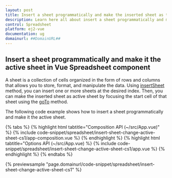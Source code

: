 ```yaml
---
layout: post
title: Insert a sheet programmatically and make the inserted sheet as the active sheet in the Vue Spreadsheet component | Syncfusion
description: Learn here all about insert a sheet programmatically and make the inserted sheet as the active sheet in Syncfusion Vue Spreadsheet component of Syncfusion Essential JS 2 and more.
control: Spreadsheet 
platform: ej2-vue
documentation: ug
domainurl: ##DomainURL##
---
```


## Insert a sheet programmatically and make it the active sheet in Vue Spreadsheet component

A sheet is a collection of cells organized in the form of rows and columns that allows you to store, format, and manipulate the data. Using [insertSheet](https://ej2.syncfusion.com/vue/documentation/api/spreadsheet/#insertsheet) method, you can insert one or more sheets at the desired index. Then, you can make the inserted sheet as active sheet by focusing the start cell of that sheet using the [goTo](https://ej2.syncfusion.com/vue/documentation/api/spreadsheet/#goto) method.

The following code example shows how to insert a sheet programmatically and make it the active sheet.

{% tabs %}
{% highlight html tabtitle="Composition API (~/src/App.vue)" %}
{% include code-snippet/spreadsheet/insert-sheet-change-active-sheet-cs1/app-composition.vue %}
{% endhighlight %}
{% highlight html tabtitle="Options API (~/src/App.vue) %}
{% include code-snippet/spreadsheet/insert-sheet-change-active-sheet-cs1/app.vue %}
{% endhighlight %}
{% endtabs %}
        
{% previewsample "page.domainurl/code-snippet/spreadsheet/insert-sheet-change-active-sheet-cs1" %}